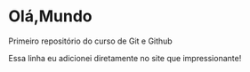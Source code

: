 # Olá,Mundo
 Primeiro repositório do curso de Git e Github

Essa linha eu adicionei diretamente no site que impressionante!
